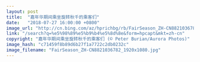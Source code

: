 ```yaml
---
layout: post
title:  "嘉年华期间乘坐旋转秋千的乘客们"
date:   "2018-07-27 16:00:00 +0800"
image_url: "http://cn.bing.com/az/hprichbg/rb/FairSeason_ZH-CN8821036782_1920x1080.jpg"
link: "/search?q=%e5%98%89%e5%b9%b4%e5%8d%8e&form=hpcapt&mkt=zh-cn"
copyright: "嘉年华期间乘坐旋转秋千的乘客们 (© Peter Burian/Aurora Photos)"
image_hash: "c71459f8b89d6b27f1a7722c2db0232c"
image_filename: "FairSeason_ZH-CN8821036782_1920x1080.jpg"
---
```

